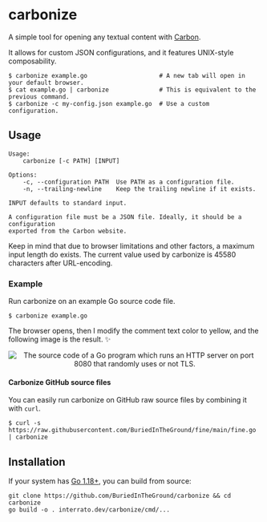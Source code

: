 # carbonize

A simple tool for opening any textual content with [Carbon].

It allows for custom JSON configurations, and it features UNIX-style composability.

```
$ carbonize example.go                    # A new tab will open in your default browser.
$ cat example.go | carbonize              # This is equivalent to the previous command.
$ carbonize -c my-config.json example.go  # Use a custom configuration.
```

## Usage

```
Usage:
    carbonize [-c PATH] [INPUT]

Options:
    -c, --configuration PATH  Use PATH as a configuration file.
    -n, --trailing-newline    Keep the trailing newline if it exists.

INPUT defaults to standard input.

A configuration file must be a JSON file. Ideally, it should be a configuration
exported from the Carbon website.
```

Keep in mind that due to browser limitations and other factors, a maximum input length do exists.
The current value used by carbonize is 45580 characters after URL-encoding.

### Example

Run carbonize on an example Go source code file.

```
$ carbonize example.go
```

The browser opens, then I modify the comment text color to yellow, and the following image is the result. ✨

<p align="center">
<img
    alt="The source code of a Go program which runs an HTTP server on port 8080 that randomly uses or not TLS."
    src="https://user-images.githubusercontent.com/26801023/189491857-1b7c864c-28cb-464b-b130-0d903ac72d26.png"
/>
</p>

#### Carbonize GitHub source files

You can easily run carbonize on GitHub raw source files by combining it with `curl`.

```
$ curl -s https://raw.githubusercontent.com/BuriedInTheGround/fine/main/fine.go | carbonize
```

## Installation

<!-- On Windows, Linux, and macOS, you can use [the pre-built binaries]. -->

If your system has [Go 1.18+], you can build from source:

```
git clone https://github.com/BuriedInTheGround/carbonize && cd carbonize
go build -o . interrato.dev/carbonize/cmd/...
```

<!-- <table>
    <tr>
        <td>NixOS / Nix</td>
        <td>
            <code>TODO</code>
        </td>
    </tr>
    <tr>
        <td>TODO</td>
        <td>
            <code>TODO</code>
        </td>
    </tr>
</table> -->


<!-- References -->

[Carbon]: https://carbon.now.sh "Carbon official website"
[the pre-built binaries]: https://github.com/BuriedInTheGround/carbonize/releases "GitHub releases page for carbonize"
[Go 1.18+]: https://go.dev/dl "The Go programming language downloads page"
